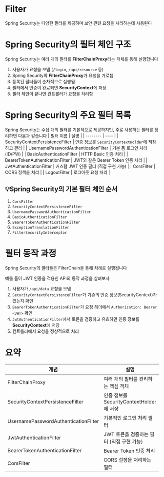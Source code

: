 # Filter
Spring Security는 다양한 필터를 제공하며 보안 관련 요청을 처리하는데 사용된다

# Spring Security의 필터 체인 구조
Spring Security는 여러 개의 필터를 **FilterChainProxy**라는 객체를 통해 실행합니다
1. 사용자가 요청을 보냄 (`/login`, `/api/resource` 등)
2. Spring Security의 **FilterChainProxy**가 요청을 가로챔
3. 등록된 필터들이 순차적으로 실행됨
4. 필터에서 인증이 완료되면 **SecurityContext**에 저장
5. 필터 체인이 끝나면 컨트롤러가 요청을 처리함

# Spring Security의 주요 필터 목록
Spring Security는 수십 개의 필터를 기본적으로 제공하지만, 주로 사용하는 필터를 정리하면 다음과 같습니다
| 필터 이름 | 설명 |
| -------- | ---- |
| SecurityContextPersistenceFilter | 인증 정보를 `SecurityContextHolder`에 저장하고 관리 | 
| UsernamePasswordAuthenticationFilter | 기본 폼 로그인 처리 (ID/PW) | 
| BasicAuthenticationFilter | HTTP Basic 인증 처리 |
| BearerTokenAuthenticationFilter | JWT와 같은 Bearer Token 인증 처리 |
| JwtAuthenticationFilter | 커스텀 JWT 인증 필터 (직접 구현 가능) |
| CorsFilter | CORS 정책을 처리 |
| LogoutFilter | 로그아웃 요청 처리 |

## 💡Spring Security의 기본 필터 체인 순서
1. `CorsFilter`
2. `SecurityContextPersistenceFilter`
3. `UsernamePasswordAuthenticationFilter
`
4. `BasicAuthenticationFilter`
5. `BearerTokenAuthenticationFilter`
6. `ExceptionTranslationFilter`
7. `FilterSecurityInterceptor`

# 필터 동작 과정
Spring Security의 필터들은 FilterChain을 통해 차례로 실행됩니다

예를 들어 JWT 인증을 적용한 API의 동작 과정을 살펴보자 
1. 사용자가 `/api/data` 요청을 보냄
2. `SecurityContextPersistenceFilter`가 기존의 인증 정보(SecurityContext)가 있는지 확인
3. `BearerTokenAuthenticationFilter`가 요청 헤더에서 `Authorization: Bearer <JWT>` 확인
4. `JwtAuthenticationFilter`에서 토큰을 검증하고 유효하면 인증 정보를 **SecurityContext**에 저장
5. 컨트롤러에서 요청을 정상적으로 처리

# 요약
| 개념 | 설명 |
| --- | --- |
| FilterChainProxy | 여러 개의 필터를 관리하는 핵심 객체 |
| SecurityContextPersistenceFilter | 인증 정보를 SecurityContextHolder에 저장 | 
| UsernamePasswordAuthenticationFilter | 	기본적인 로그인 처리 필터 |
| JwtAuthenticationFilter | JWT 토큰을 검증하는 필터 (직접 구현 가능) |
| BearerTokenAuthenticationFilter | Bearer Token 인증 처리 | 
| CorsFilter | CORS 설정을 처리하는 필터 |